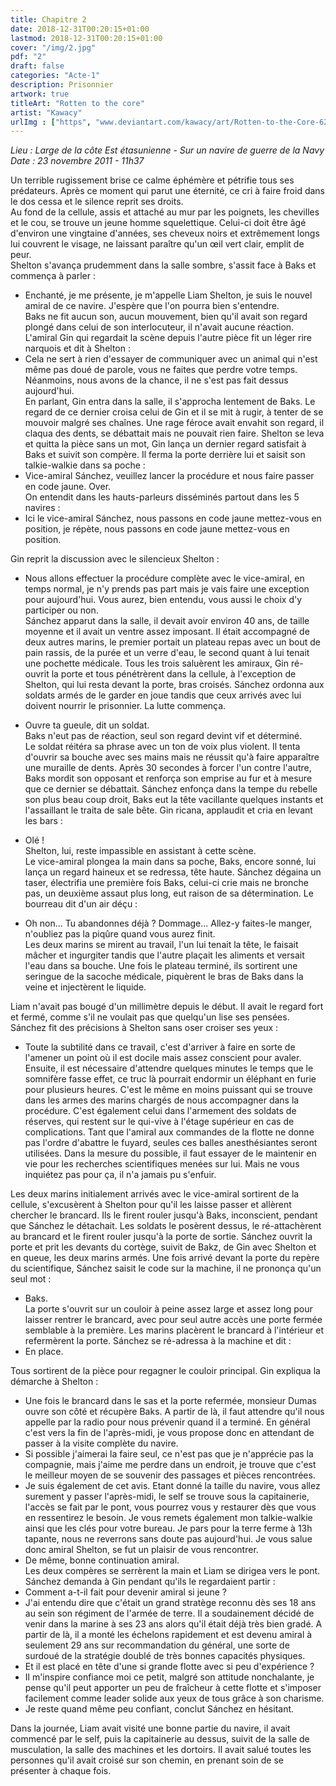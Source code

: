 ```yaml
---
title: Chapitre 2
date: 2018-12-31T00:20:15+01:00
lastmod: 2018-12-31T00:20:15+01:00
cover: "/img/2.jpg"
pdf: "2"
draft: false
categories: "Acte-1"
description: Prisonnier
artwork: true
titleArt: "Rotten to the core"
artist: "Kawacy"
urlImg : ["https", "www.deviantart.com/kawacy/art/Rotten-to-the-Core-627992819"]
---
```

_Lieu : Large de la côte Est étasunienne - Sur un navire de guerre de la Navy  
Date : 23 novembre 2011 - 11h37_

Un terrible rugissement brise ce calme éphémère et pétrifie tous ses prédateurs. Après ce moment qui parut une éternité, ce cri à faire froid dans le dos cessa et le silence reprit ses droits.   
Au fond de la cellule, assis et attaché au mur par les poignets, les chevilles et le cou, se trouve un jeune homme squelettique. Celui-ci doit être âgé d'environ une vingtaine d'années, ses cheveux noirs et extrêmement longs lui couvrent le visage, ne laissant paraître qu'un œil vert clair, emplit de peur.   
Shelton s'avança prudemment dans la salle sombre, s'assit face à Baks et commença à parler :   
- Enchanté, je me présente, je m'appelle Liam Shelton, je suis le nouvel amiral de ce navire. J'espère que l'on pourra bien s'entendre.  
Baks ne fit aucun son, aucun mouvement, bien qu'il avait son regard plongé dans celui de son interlocuteur, il n'avait aucune réaction. L'amiral Gin qui regardait la scène depuis l'autre pièce fit un léger rire narquois et dit à Shelton :   
- Cela ne sert à rien d'essayer de communiquer avec un animal qui n'est même pas doué de parole, vous ne faites que perdre votre temps. Néanmoins, nous avons de la chance, il ne s'est pas fait dessus aujourd'hui.   
En parlant, Gin entra dans la salle, il s'approcha lentement de Baks. Le regard de ce dernier croisa celui de Gin et il se mit à rugir, à tenter de se mouvoir malgré ses chaînes. Une rage féroce avait envahit son regard, il claqua des dents, se débattait mais ne pouvait rien faire. Shelton se leva et quitta la pièce sans un mot, Gin lança un dernier regard satisfait à Baks et suivit son compère. Il ferma la porte derrière lui et saisit son talkie-walkie dans sa poche :  
- Vice-amiral Sánchez, veuillez lancer la procédure et nous faire passer en code jaune. Over.  
On entendit dans les hauts-parleurs disséminés partout dans les 5 navires :  
- Ici le vice-amiral Sánchez, nous passons en code jaune mettez-vous en position, je répète, nous passons en code jaune mettez-vous en position.   
   
Gin reprit la discussion avec le silencieux Shelton :   
- Nous allons effectuer la procédure complète avec le vice-amiral, en temps normal, je n'y prends pas part mais je vais faire une exception pour aujourd'hui. Vous aurez, bien entendu, vous aussi le choix d'y participer ou non.   
Sánchez apparut dans la salle, il devait avoir environ 40 ans, de taille moyenne et il avait un ventre assez imposant. Il était accompagné de deux autres marins, le premier portait un plateau repas avec un bout de pain rassis, de la purée et un verre d'eau, le second quant à lui tenait une pochette médicale. Tous les trois saluèrent les amiraux, Gin ré-ouvrit la porte et tous pénétrèrent dans la cellule, à l'exception de Shelton, qui lui resta devant la porte, bras croisés. Sánchez ordonna aux soldats armés de le garder en joue tandis que ceux arrivés avec lui doivent nourrir le prisonnier. La lutte commença.   
     
- Ouvre ta gueule, dit un soldat.  
Baks n'eut pas de réaction, seul son regard devint vif et déterminé.   
Le soldat réitéra sa phrase avec un ton de voix plus violent. Il tenta d'ouvrir sa bouche avec ses mains mais ne réussit qu'à faire apparaître une muraille de dents. Après 30 secondes à forcer l'un contre l'autre, Baks mordit son opposant et renforça son emprise au fur et à mesure que ce dernier se débattait. Sánchez enfonça dans la tempe du rebelle son plus beau coup droit, Baks eut la tête vacillante quelques instants et l'assaillant le traita de sale bête. Gin ricana, applaudit et cria en levant les bars :   
- Olé !   
Shelton, lui, reste impassible en assistant à cette scène.   
Le vice-amiral plongea la main dans sa poche, Baks, encore sonné, lui lança un regard haineux et se redressa, tête haute. Sánchez dégaina un taser, électrifia une première fois Baks, celui-ci crie mais ne bronche pas, un deuxième assaut plus long, eut raison de sa détermination. Le bourreau dit d'un air déçu :   
- Oh non... Tu abandonnes déjà ? Dommage... Allez-y faites-le manger, n'oubliez pas la piqûre quand vous aurez finit.   
Les deux marins se mirent au travail, l'un lui tenait la tête, le faisait mâcher et ingurgiter tandis que l'autre plaçait les aliments et versait l'eau dans sa bouche. Une fois le plateau terminé, ils sortirent une seringue de la sacoche médicale, piquèrent le bras de Baks dans la veine et injectèrent le liquide.   
   
Liam n'avait pas bougé d'un millimètre depuis le début. Il avait le regard fort et fermé, comme s'il ne voulait pas que quelqu'un lise ses pensées.   
Sánchez fit des précisions à Shelton sans oser croiser ses yeux :    
- Toute la subtilité dans ce travail, c'est d'arriver à faire en sorte de l'amener un point où il est docile mais assez conscient pour avaler. Ensuite, il est nécessaire d'attendre quelques minutes le temps que le somnifère fasse effet, ce truc là pourrait endormir un éléphant en furie pour plusieurs heures. C'est le même en moins puissant qui se trouve dans les armes des marins chargés de nous accompagner dans la procédure. C'est également celui dans l'armement des soldats de réserves, qui restent sur le qui-vive à l'étage supérieur en cas de complications. Tant que l'amiral aux commandes de la flotte ne donne pas l'ordre d'abattre le fuyard, seules ces balles anesthésiantes seront utilisées. Dans la mesure du possible, il faut essayer de le maintenir en vie pour les recherches scientifiques menées sur lui. Mais ne vous inquiétez pas pour ça, il n'a jamais pu s'enfuir.   
    
Les deux marins initialement arrivés avec le vice-amiral sortirent de la cellule, s'excusèrent à Shelton pour qu'il les laisse passer et allèrent chercher le brancard. Ils le firent rouler jusqu'à Baks, inconscient, pendant que Sánchez le détachait. Les soldats le posèrent dessus, le ré-attachèrent au brancard et le firent rouler jusqu'à la porte de sortie. Sánchez ouvrit la porte et prit les devants du cortège, suivit de Bakz, de Gin avec Shelton et en queue, les deux marins armés. Une fois arrivé devant la porte du repère du scientifique, Sánchez saisit le code sur la machine, il ne prononça qu'un seul mot :    
- Baks.   
La porte s'ouvrit sur un couloir à peine assez large et assez long pour laisser rentrer le brancard, avec pour seul autre accès une porte fermée semblable à la première. Les marins placèrent le brancard à l'intérieur et refermèrent la porte. Sánchez se ré-adressa à la machine et dit :   
- En place.   
    
Tous sortirent de la pièce pour regagner le couloir principal. Gin expliqua la démarche à Shelton :   
- Une fois le brancard dans le sas et la porte refermée, monsieur Dumas ouvre son côté et récupère Baks. A partir de là, il faut attendre qu'il nous appelle par la radio pour nous prévenir quand il a terminé. En général c'est vers la fin de l'après-midi, je vous propose donc en attendant de passer à la visite complète du navire.   
- Si possible j'aimerai la faire seul, ce n'est pas que je n'apprécie pas la compagnie, mais j'aime me perdre dans un endroit, je trouve que c'est le meilleur moyen de se souvenir des passages et pièces rencontrées.   
- Je suis également de cet avis. Etant donné la taille du navire, vous allez surement y passer l'après-midi, le self se trouve sous la capitainerie, l'accès se fait par le pont, vous pourrez vous y restaurer dès que vous en ressentirez le besoin. Je vous remets également mon talkie-walkie ainsi que les clés pour votre bureau. Je pars pour la terre ferme à 13h tapante, nous ne reverrons sans doute pas aujourd'hui. Je vous salue donc amiral Shelton, se fut un plaisir de vous rencontrer.    
- De même, bonne continuation amiral.   
Les deux compères se serrèrent la main et Liam se dirigea vers le pont.   
Sánchez demanda à Gin pendant qu'ils le regardaient partir :   
- Comment a-t-il fait pour devenir amiral si jeune ?   
- J'ai entendu dire que c'était un grand stratège reconnu dès ses 18 ans au sein son régiment de l'armée de terre. Il a soudainement décidé de venir dans la marine à ses 23 ans alors qu'il était déjà très bien gradé. A partir de là, il a monté les échelons rapidement et est devenu amiral à seulement 29 ans sur recommandation du général, une sorte de surdoué de la stratégie doublé de très bonnes capacités physiques.   
- Et il est placé en tête d'une si grande flotte avec si peu d'expérience ?   
- Il m'inspire confiance moi ce petit, malgré son attitude nonchalante, je pense qu'il peut apporter un peu de fraîcheur à cette flotte et s'imposer facilement comme leader solide aux yeux de tous grâce à son charisme.   
- Je reste quand même peu confiant, conclut Sánchez en hésitant.   
    
Dans la journée, Liam avait visité une bonne partie du navire, il avait commencé par le self, puis la capitainerie au dessus, suivit de la salle de musculation, la salle des machines et les dortoirs. Il avait salué toutes les personnes qu'il avait croisé sur son chemin, en prenant soin de se présenter à chaque fois.    
